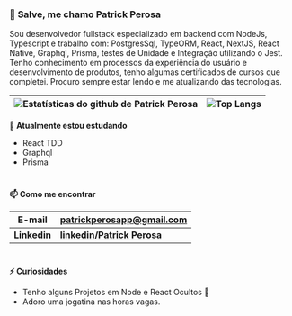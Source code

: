### 👋 **Salve, me chamo Patrick Perosa**
Sou desenvolvedor fullstack especializado em backend com NodeJs, Typescript e trabalho com: PostgresSql, TypeORM, React, NextJS, React Native, Graphql, Prisma, testes de Unidade e Integração utilizando o Jest. Tenho conhecimento em processos da experiência do usuário e desenvolvimento de produtos, tenho algumas certificados de cursos que completei. Procuro sempre estar lendo e me atualizando das tecnologias.

| ![Estatísticas do github de Patrick Perosa](https://github-readme-stats.vercel.app/api?username=perosa100&show_icons=true&include_all_commits=true&locale=pt-br)  | ![Top Langs](https://github-readme-stats.vercel.app/api/top-langs/?username=perosa100&hide=javascript&layout=compact&locale=pt-br) |
| ------- | -------------------- |

**🌱 Atualmente estou estudando**
- React TDD
- Graphql
- Prisma
#
**📫 Como me encontrar**

| **E-mail**  | **<patrickperosapp@gmail.com>** |
| ------- | -------------------- |
| **Linkedin**  | **[linkedin/Patrick Perosa](https://www.linkedin.com/in/patrick-perosa-4950b434/)** |


#
**⚡ Curiosidades**

- Tenho alguns Projetos em Node e React Ocultos 🤔
- Adoro uma jogatina nas horas vagas.
